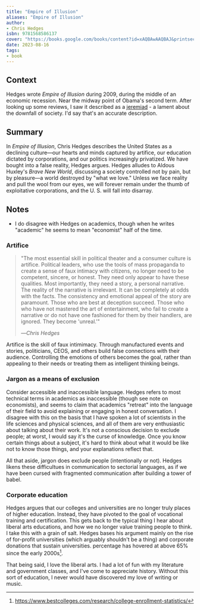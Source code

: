 ```yaml
---
title: "Empire of Illusion"
aliases: "Empire of Illusion"
author:
- Chris Hedges
isbn: 9781568586137
cover: "https://books.google.com/books/content?id=xAQBAwAAQBAJ&printsec=frontcover&img=1&zoom=1&edge=curl&source=gbs_api"
date: 2023-08-16
tags:
- book
---
```

## Context
Hedges wrote *Empire of Illusion* during 2009, during the middle of an economic recession. Near the midway point of Obama's second term. After looking up some reviews, I saw it described as a [jeremiad](https://en.wikipedia.org/wiki/Jeremiad) - a lament about the downfall of society. I'd say that's an accurate description.

## Summary
In *Empire of Illusion*, Chris Hedges describes the United States as a declining culture—our hearts and minds captured by artifice, our education dictated by corporations, and our politics increasingly privatized. We have bought into a false reality, Hedges argues.  Hedges alludes to Aldous Huxley's *Brave New World*, discussing a society controlled not by pain, but by pleasure—a world destroyed by "what we love." Unless we face reality and pull the wool from our eyes, we will forever remain under the thumb of exploitative corporations, and the U. S. will fall into disarray.

## Notes
- I do disagree with Hedges on academics, though when he writes "academic" he seems to mean "economist" half of the time.

### Artifice
> "The most essential skill in political theater and a consumer culture is artifice. Political leaders, who use the tools of mass propaganda to create a sense of faux intimacy with citizens, no longer need to be competent, sincere, or honest. They need only appear to have these qualities. Most importantly, they need a story, a personal narrative. The reality of the narrative is irrelevant. It can be completely at odds with the facts. The consistency and emotional appeal of the story are paramount. Those who are best at deception succeed. Those who who have not mastered the art of entertainment, who fail to create a narrative or do not have one fashioned for them by their handlers, are ignored. They become 'unreal.'"
> 
> —<cite>Chris Hedges</cite>

Artifice is the skill of faux intimimacy. Through manufactured events and stories, politicians, CEOS, and others build false connections with their audience. Controlling the emotions of others becomes the goal, rather than appealing to their needs or treating them as intelligent thinking beings.

### Jargon as a means of exclusion
Consider accessible and inaccessible language. Hedges refers to most technical terms in academics as inaccessible (though see note on economists), and seems to claim that academics "retreat" into the language of their field to avoid explaining or engaging in honest conversation. I disagree with this on the basis that I have spoken a lot of scientists in the life sciences and physical sciences, and all of them are very enthusiastic about talking about their work. It's not a conscious decision to exclude people; at worst, I would say it's the curse of knowledge. Once you know certain things about a subject, it's hard to think about what it would be like not to know those things, and your explanations reflect that.

All that aside, jargon does exclude people (intentionally or not). Hedges likens these difficultues in communication to sectorial languages, as if we have been cursed with fragmented communication after building a tower of babel.

### Corporate education
Hedges argues that our colleges and universities are no longer truly places of higher education. Instead, they have pivoted to the goal of vocational training and certification. This gets back to the typical thing I hear about liberal arts educations, and how we no longer value training people to think. I take this with a grain of salt. Hedges bases his argument mainly on the rise of for-profit universities (which arguably shouldn't be a thing) and corporate donations that sustain universities.  percentage has hovered at above 65% since the early 2000s[^statistics].

That being said, I love the liberal arts. I had a lot of fun with my literature and government classes, and I've come to appreciate history. Without this sort of education, I never would have discovered my love of writing or music.

[^statistics]: https://www.bestcolleges.com/research/college-enrollment-statistics/
